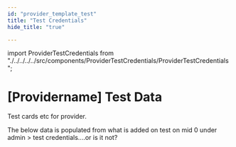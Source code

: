 ```yaml
---
id: "provider_template_test"
title: "Test Credentials"
hide_title: "true"

---
```


import ProviderTestCredentials from "./../../../../src/components/ProviderTestCredentials/ProviderTestCredentials";

# [Providername] Test Data 

Test cards etc for provider.

The below data is populated from what is added on test on mid 0 under admin > test credentials....or is it not?




<ProviderTestCredentials provider="bamboraga" />